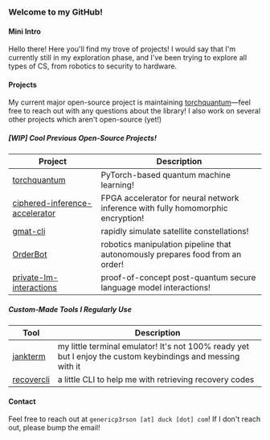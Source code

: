 ### Welcome to my GitHub! 

#### Mini Intro

Hello there! Here you'll find my trove of projects! 
I would say that I'm currently still in my exploration phase, and I've been trying to explore all types of CS, from robotics to security to hardware. 

#### Projects

My current major open-source project is maintaining [torchquantum](https://github.com/mit-han-lab/torchquantum)—feel free to reach out with any questions about the library! I also work on several other projects which aren't open-source (yet!)

##### [WIP] Cool Previous Open-Source Projects!

| Project                                           | Description                                                                                     |
|---------------------------------------------------|-------------------------------------------------------------------------------------------------|
| [torchquantum](https://github.com/mit-han-lab/torchquantum) | PyTorch-based quantum machine learning!                                                        |
| [ciphered-inference-accelerator](https://github.com/01110011011101010110010001101111/cia) | FPGA accelerator for neural network inference with fully homomorphic encryption!               |
| [gmat-cli](https://github.com/01110011011101010110010001101111/gmat-cli) | rapidly simulate satellite constellations!                                                    |
| [OrderBot](https://github.com/01110011011101010110010001101111/OrderBot) | robotics manipulation pipeline that autonomously prepares food from an order!                  |
| [private-lm-interactions](https://github.com/01110011011101010110010001101111/private-lm-application-interactions) | proof-of-concept post-quantum secure language model interactions!                             |


##### Custom-Made Tools I Regularly Use

| Tool                                              | Description                                                                                     |
|---------------------------------------------------|-------------------------------------------------------------------------------------------------|
| [jankterm](https://github.com/01110011011101010110010001101111/jankterm) | my little terminal emulator! It's not 100% ready yet but I enjoy the custom keybindings and messing with it |
| [recovercli](https://github.com/01110011011101010110010001101111/recovercli) | a little CLI to help me with retrieving recovery codes                                        |

#### Contact

Feel free to reach out at `genericp3rson [at] duck [dot] com`! If I don't reach out, please bump the email!
